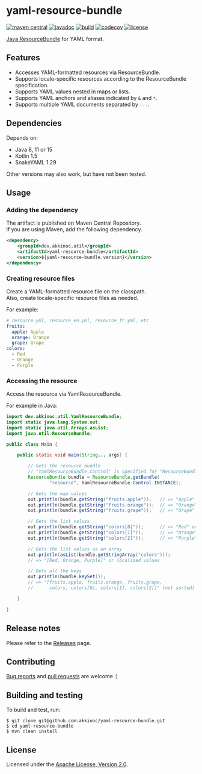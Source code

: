 # yaml-resource-bundle

[![maven central][maven central badge]][maven central]
[![javadoc][javadoc badge]][javadoc]
[![build][build badge]][build]
[![codecov][codecov badge]][codecov]
[![license][license badge]][license]

[maven central badge]: https://maven-badges.herokuapp.com/maven-central/dev.akkinoc.util/yaml-resource-bundle/badge.svg
[maven central]: https://maven-badges.herokuapp.com/maven-central/dev.akkinoc.util/yaml-resource-bundle
[javadoc badge]: https://javadoc.io/badge2/dev.akkinoc.util/yaml-resource-bundle/javadoc.svg
[javadoc]: https://javadoc.io/doc/dev.akkinoc.util/yaml-resource-bundle
[build badge]: https://github.com/akkinoc/yaml-resource-bundle/actions/workflows/build.yml/badge.svg
[build]: https://github.com/akkinoc/yaml-resource-bundle/actions/workflows/build.yml
[codecov badge]: https://codecov.io/gh/akkinoc/yaml-resource-bundle/branch/main/graph/badge.svg
[codecov]: https://codecov.io/gh/akkinoc/yaml-resource-bundle
[license badge]: https://img.shields.io/badge/license-Apache%202.0-blue
[license]: LICENSE.txt

[Java ResourceBundle] for YAML format.  

[Java ResourceBundle]: https://docs.oracle.com/javase/8/docs/api/java/util/ResourceBundle.html

## Features

* Accesses YAML-formatted resources via ResourceBundle.
* Supports locale-specific resources according to the ResourceBundle specification.
* Supports YAML values nested in maps or lists.
* Supports YAML anchors and aliases indicated by `&` and `*`.
* Supports multiple YAML documents separated by `---`.

## Dependencies

Depends on:  

* Java 8, 11 or 15
* Kotlin 1.5
* SnakeYAML 1.29

Other versions may also work, but have not been tested.  

## Usage

### Adding the dependency

The artifact is published on Maven Central Repository.  
If you are using Maven, add the following dependency.  

```xml
<dependency>
    <groupId>dev.akkinoc.util</groupId>
    <artifactId>yaml-resource-bundle</artifactId>
    <version>${yaml-resource-bundle.version}</version>
</dependency>
```

### Creating resource files

Create a YAML-formatted resource file on the classpath.  
Also, create locale-specific resource files as needed.  

For example:  

```yaml
# resource.yml, resource_en.yml, resource_fr.yml, etc
fruits:
  apple: Apple
  orange: Orange
  grape: Grape
colors:
  - Red
  - Orange
  - Purple
```

### Accessing the resource

Access the resource via YamlResourceBundle.  

For example in Java:  

```java
import dev.akkinoc.util.YamlResourceBundle;
import static java.lang.System.out;
import static java.util.Arrays.asList;
import java.util.ResourceBundle;

public class Main {

    public static void main(String... args) {

        // Gets the resource bundle
        // "YamlResourceBundle.Control" is specified for "ResourceBundle.Control"
        ResourceBundle bundle = ResourceBundle.getBundle(
                "resource", YamlResourceBundle.Control.INSTANCE);

        // Gets the map values
        out.println(bundle.getString("fruits.apple"));   // => "Apple" or a localized value
        out.println(bundle.getString("fruits.orange"));  // => "Orange" or a localized value
        out.println(bundle.getString("fruits.grape"));   // => "Grape" or a localized value

        // Gets the list values
        out.println(bundle.getString("colors[0]"));      // => "Red" or a localized value
        out.println(bundle.getString("colors[1]"));      // => "Orange" or a localized value
        out.println(bundle.getString("colors[2]"));      // => "Purple" or a localized value

        // Gets the list values as an array
        out.println(asList(bundle.getStringArray("colors")));
        // => "[Red, Orange, Purple]" or localized values

        // Gets all the keys
        out.println(bundle.keySet());
        // => "[fruits.apple, fruits.orange, fruits.grape,
        //      colors, colors[0], colors[1], colors[2]]" (not sorted)

    }

}
```

## Release notes

Please refer to the [Releases] page.  

[Releases]: https://github.com/akkinoc/yaml-resource-bundle/releases

## Contributing

[Bug reports] and [pull requests] are welcome :)  

[Bug reports]: https://github.com/akkinoc/yaml-resource-bundle/issues
[pull requests]: https://github.com/akkinoc/yaml-resource-bundle/pulls

## Building and testing

To build and test, run:  

```console
$ git clone git@github.com:akkinoc/yaml-resource-bundle.git
$ cd yaml-resource-bundle
$ mvn clean install
```

## License

Licensed under the [Apache License, Version 2.0].  

[Apache License, Version 2.0]: LICENSE.txt
